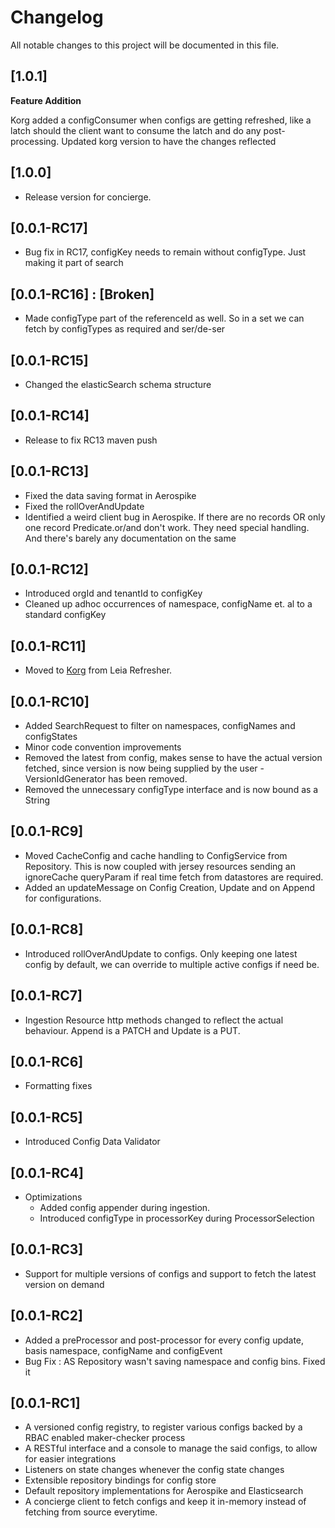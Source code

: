 # Changelog

All notable changes to this project will be documented in this file.

## [1.0.1]

**Feature Addition**

Korg added a configConsumer when configs are getting refreshed, like a latch should the client want to consume the latch
and do any post-processing.
Updated korg version to have the changes reflected

## [1.0.0]

- Release version for concierge.

## [0.0.1-RC17]

- Bug fix in RC17, configKey needs to remain without configType. Just making it part of search

## [0.0.1-RC16] : [Broken]

- Made configType part of the referenceId as well. So in a set we can fetch by configTypes as required and ser/de-ser

## [0.0.1-RC15]

- Changed the elasticSearch schema structure

## [0.0.1-RC14]

- Release to fix RC13 maven push

## [0.0.1-RC13]

- Fixed the data saving format in Aerospike
- Fixed the rollOverAndUpdate
- Identified a weird client bug in Aerospike. If there are no records OR only one record Predicate.or/and don't work.
  They need special handling. And there's barely any documentation on the same

## [0.0.1-RC12]

- Introduced orgId and tenantId to configKey
- Cleaned up adhoc occurrences of namespace, configName et. al to a standard configKey

## [0.0.1-RC11]

- Moved to [Korg](https://github.com/grookage/korg) from Leia Refresher.

## [0.0.1-RC10]

- Added SearchRequest to filter on namespaces, configNames and configStates
- Minor code convention improvements
- Removed the latest from config, makes sense to have the actual version fetched, since version is now being supplied by
  the user - VersionIdGenerator has been removed.
- Removed the unnecessary configType interface and is now bound as a String

## [0.0.1-RC9]

- Moved CacheConfig and cache handling to ConfigService from Repository. This is now coupled with jersey resources
  sending an ignoreCache queryParam if real time fetch from datastores are required.
- Added an updateMessage on Config Creation, Update and on Append for configurations.

## [0.0.1-RC8]

- Introduced rollOverAndUpdate to configs. Only keeping one latest config by default, we can override to multiple active
  configs if need be.

## [0.0.1-RC7]

- Ingestion Resource http methods changed to reflect the actual behaviour. Append is a PATCH and Update is a PUT.

## [0.0.1-RC6]

- Formatting fixes

## [0.0.1-RC5]

- Introduced Config Data Validator

## [0.0.1-RC4]

- Optimizations
    - Added config appender during ingestion.
    - Introduced configType in processorKey during ProcessorSelection

## [0.0.1-RC3]

- Support for multiple versions of configs and support to fetch the latest version on demand

## [0.0.1-RC2]

- Added a preProcessor and post-processor for every config update, basis namespace, configName and configEvent
- Bug Fix : AS Repository wasn't saving namespace and config bins. Fixed it

## [0.0.1-RC1]

- A versioned config registry, to register various configs backed by a RBAC enabled maker-checker process
- A RESTful interface and a console to manage the said configs, to allow for easier integrations
- Listeners on state changes whenever the config state changes
- Extensible repository bindings for config store
- Default repository implementations for Aerospike and Elasticsearch
- A concierge client to fetch configs and keep it in-memory instead of fetching from source everytime.